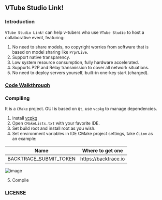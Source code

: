 ## VTube Studio Link!

### Introduction

`VTube Studio Link!` can help v-tubers who use `VTube Studio` to host a collaborative event, featuring:

1. No need to share models, no copyright worries from software that is based on model sharing like `PrprLive`.
2. Support native transparency.
3. Low system resource consumption, fully hardware accelerated.
4. Supports P2P and Relay transmission to cover all network situations.
5. No need to deploy servers yourself, built-in one-key start (charged).

### [Code Walkthrough](https://www.wolai.com/reito/dGzCn2JJCB8tnZwWd6wcRN) 

### Compiling

It is a `CMake` project. GUI is based on `Qt`, use `vcpkg` to manage dependencies. 

1. Install [vcpkg](https://github.com/microsoft/vcpkg)
2. Open `CMakeLists.txt` with your favorite IDE.
3. Set build root and install root as you wish.
4. Set environment variables in IDE CMake project settings, take `CLion` as an example:

  | Name                   | Where to get one     |
  |------------------------|----------------------|
  | BACKTRACE_SUBMIT_TOKEN | https://backtrace.io |

  ![image](https://user-images.githubusercontent.com/29846655/212706928-4a4a8271-103a-4adf-a580-d8045152d7dd.png)

5. Compile

### [LICENSE](LICENSE)
